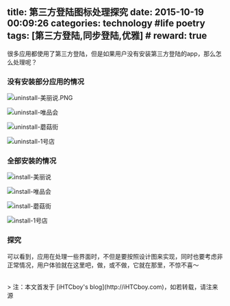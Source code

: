 title: 第三方登陆图标处理探究
date: 2015-10-19 00:09:26
categories: technology #life poetry
tags: [第三方登陆,同步登陆,优雅]  # <!--more-->
reward: true
---

很多应用都使用了第三方登陆，但是如果用户没有安装第三方登陆的app，那么怎么处理呢？

### 没有安装部分应用的情况

<!--more-->

![uninstall-美丽说.PNG](https://github.com/iHTCboy/iGallery/raw/master/BlogImages/2015/10/uninstall-美丽说.PNG)

![uninstall-唯品会](https://github.com/iHTCboy/iGallery/raw/master/BlogImages/2015/10/uninstall-唯品会.PNG)

![uninstall-蘑菇街](https://github.com/iHTCboy/iGallery/raw/master/BlogImages/2015/10/uninstall-蘑菇街.PNG)

![uninstall-1号店](https://github.com/iHTCboy/iGallery/raw/master/BlogImages/2015/10/uninstall-1号店.PNG)

### 全部安装的情况

![install-美丽说](https://github.com/iHTCboy/iGallery/raw/master/BlogImages/2015/10/install-美丽说.PNG)

![install-唯品会](https://github.com/iHTCboy/iGallery/raw/master/BlogImages/2015/10/install-唯品会.PNG)

![install-蘑菇街](https://github.com/iHTCboy/iGallery/raw/master/BlogImages/2015/10/install-蘑菇街.PNG)

![install-1号店](https://github.com/iHTCboy/iGallery/raw/master/BlogImages/2015/10/install-1号店.PNG)


### 探究
可以看到，应用在处理一些界面时，不但是要按照设计图来实现，同时也要考虑非正常情况，用户体验就在这里吧，做，或不做，它就在那里，不惊不喜～



<br>
> 注：本文首发于 [iHTCboy's blog](http://iHTCboy.com)，如若转载，请注来源

